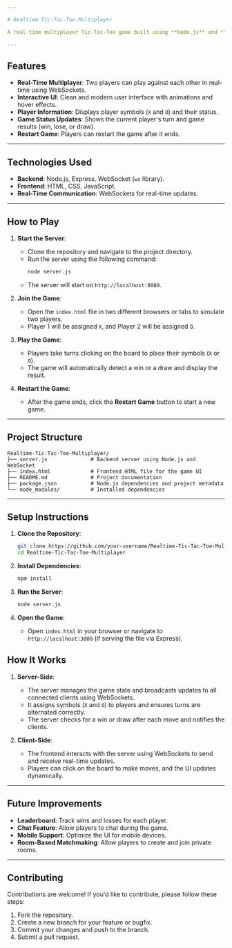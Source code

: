 ```yaml
---

# Realtime Tic-Tac-Toe Multiplayer

A real-time multiplayer Tic-Tac-Toe game built using **Node.js** and **WebSockets**. Players can join the game from different browsers or devices and play against each other in real-time.

---
```


## Features

- **Real-Time Multiplayer**: Two players can play against each other in real-time using WebSockets.
- **Interactive UI**: Clean and modern user interface with animations and hover effects.
- **Player Information**: Displays player symbols (`X` and `O`) and their status.
- **Game Status Updates**: Shows the current player's turn and game results (win, lose, or draw).
- **Restart Game**: Players can restart the game after it ends.

---

## Technologies Used

- **Backend**: Node.js, Express, WebSocket (`ws` library).
- **Frontend**: HTML, CSS, JavaScript.
- **Real-Time Communication**: WebSockets for real-time updates.

---

## How to Play

1. **Start the Server**:
   - Clone the repository and navigate to the project directory.
   - Run the server using the following command:
     ```bash
     node server.js
     ```
   - The server will start on `http://localhost:8080`.

2. **Join the Game**:
   - Open the `index.html` file in two different browsers or tabs to simulate two players.
   - Player 1 will be assigned `X`, and Player 2 will be assigned `O`.

3. **Play the Game**:
   - Players take turns clicking on the board to place their symbols (`X` or `O`).
   - The game will automatically detect a win or a draw and display the result.

4. **Restart the Game**:
   - After the game ends, click the **Restart Game** button to start a new game.

---

## Project Structure

```
Realtime-Tic-Tac-Toe-Multiplayer/
├── server.js              # Backend server using Node.js and WebSocket
├── index.html             # Frontend HTML file for the game UI
├── README.md              # Project documentation
├── package.json           # Node.js dependencies and project metadata
└── node_modules/          # Installed dependencies
```

---

## Setup Instructions

1. **Clone the Repository**:
   ```bash
   git clone https://github.com/your-username/Realtime-Tic-Tac-Toe-Multiplayer.git
   cd Realtime-Tic-Tac-Toe-Multiplayer
   ```

2. **Install Dependencies**:
   ```bash
   npm install
   ```

3. **Run the Server**:
   ```bash
   node server.js
   ```

4. **Open the Game**:
   - Open `index.html` in your browser or navigate to `http://localhost:3000` (if serving the file via Express).

## How It Works

1. **Server-Side**:
   - The server manages the game state and broadcasts updates to all connected clients using WebSockets.
   - It assigns symbols (`X` and `O`) to players and ensures turns are alternated correctly.
   - The server checks for a win or draw after each move and notifies the clients.

2. **Client-Side**:
   - The frontend interacts with the server using WebSockets to send and receive real-time updates.
   - Players can click on the board to make moves, and the UI updates dynamically.

---

## Future Improvements

- **Leaderboard**: Track wins and losses for each player.
- **Chat Feature**: Allow players to chat during the game.
- **Mobile Support**: Optimize the UI for mobile devices.
- **Room-Based Matchmaking**: Allow players to create and join private rooms.

---

## Contributing

Contributions are welcome! If you'd like to contribute, please follow these steps:

1. Fork the repository.
2. Create a new branch for your feature or bugfix.
3. Commit your changes and push to the branch.
4. Submit a pull request.
